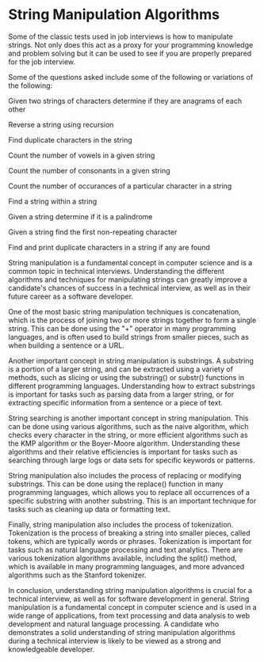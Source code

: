 # String Manipulation Algorithms

Some of the classic tests used in job interviews is how to manipulate strings. Not only does this act as a proxy for your programming knowledge and problem solving but it can be used to see if you are properly prepared for the job interview.

Some of the questions asked include some of the following or variations of the following:

<p>Given two strings of characters determine if they are anagrams of each other</p>
<p>Reverse a string using recursion</p>
<p>Find duplicate characters in the string</p>
<p>Count the number of vowels in a given string</p>
<p>Count the number of consonants in a given string</p>
<p>Count the number of occurances of a particular character in a string</p>
<p>Find a string within a string</p>
<p>Given a string determine if it is a palindrome</p>
<p>Given a string find the first non-repeating character</p>
<p>Find and print duplicate characters in a string if any are found</p>

String manipulation is a fundamental concept in computer science and is a common topic in technical interviews. Understanding the different algorithms and techniques for manipulating strings can greatly improve a candidate's chances of success in a technical interview, as well as in their future career as a software developer.

One of the most basic string manipulation techniques is concatenation, which is the process of joining two or more strings together to form a single string. This can be done using the "+" operator in many programming languages, and is often used to build strings from smaller pieces, such as when building a sentence or a URL.

Another important concept in string manipulation is substrings. A substring is a portion of a larger string, and can be extracted using a variety of methods, such as slicing or using the substring() or substr() functions in different programming languages. Understanding how to extract substrings is important for tasks such as parsing data from a larger string, or for extracting specific information from a sentence or a piece of text.

String searching is another important concept in string manipulation. This can be done using various algorithms, such as the naive algorithm, which checks every character in the string, or more efficient algorithms such as the KMP algorithm or the Boyer-Moore algorithm. Understanding these algorithms and their relative efficiencies is important for tasks such as searching through large logs or data sets for specific keywords or patterns.

String manipulation also includes the process of replacing or modifying substrings. This can be done using the replace() function in many programming languages, which allows you to replace all occurrences of a specific substring with another substring. This is an important technique for tasks such as cleaning up data or formatting text.

Finally, string manipulation also includes the process of tokenization. Tokenization is the process of breaking a string into smaller pieces, called tokens, which are typically words or phrases. Tokenization is important for tasks such as natural language processing and text analytics. There are various tokenization algorithms available, including the split() method, which is available in many programming languages, and more advanced algorithms such as the Stanford tokenizer.

In conclusion, understanding string manipulation algorithms is crucial for a technical interview, as well as for software development in general. String manipulation is a fundamental concept in computer science and is used in a wide range of applications, from text processing and data analysis to web development and natural language processing. A candidate who demonstrates a solid understanding of string manipulation algorithms during a technical interview is likely to be viewed as a strong and knowledgeable developer.